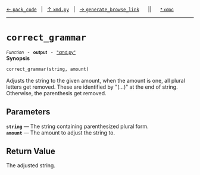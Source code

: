 [&#8592; `pack_code`](xmd.py--pack_code.md)&nbsp;&nbsp;&nbsp;|&nbsp;&nbsp;&nbsp;[&#8593; `xmd.py`](xmd.py.md)&nbsp;&nbsp;&nbsp;|&nbsp;&nbsp;&nbsp;[&#8594; `generate_browse_link`](xmd.py--generate_browse_link.md)&nbsp;&nbsp;&nbsp;&nbsp;&nbsp;&nbsp;||&nbsp;&nbsp;&nbsp;&nbsp;&nbsp;&nbsp;<small>[\* xdoc](../xdoc/xmd.py.xmd#L146)</small>
***

# `correct_grammar`
<small>*Function* &nbsp; - &nbsp; **output** &nbsp; - &nbsp; ["xmd.py"](../xmd.py)</small>  
**Synopsis**

```python
correct_grammar(string, amount)
```

Adjusts the string to the given amount, when the amount is one, all plural letters get removed.
These are identified by "(...)" at the end of string. Otherwise, the parenthesis get removed.


## Parameters
**`string`** &#8213; The string containing parenthesized plural form.  
**`amount`** &#8213; The amount to adjust the string to.  
## Return Value

The adjusted string.


